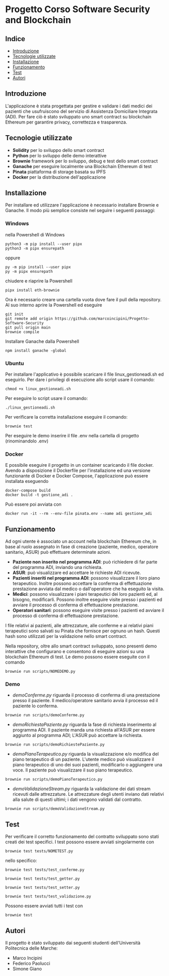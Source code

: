 # Progetto Corso Software Security and Blockchain

## Indice
- [Introduzione](#intro)
- [Tecnologie utilizzate](#tech)
- [Installazione](#install)
- [Funzionamento](#usage)
- [Test](#test)
- [Autori](#autors)

<a name="intro"></a>
## Introduzione
L'applicazione è stata progettata per gestire e validare i dati medici dei pazienti che usufruiscono del servizio di Assistenza Domiciliare Integrata (ADI).
Per fare ciò è stato sviluppato uno smart contract su blockchain Ethereum per garantire privacy, correttezza e trasparenza.

<a name="tech"></a>
## Tecnologie utilizzate
* **Solidity** per lo sviluppo dello smart contract
* **Python** per lo sviluppo delle demo interattive
* **Brownie** framework per lo sviluppo, debug e test dello smart contract
* **Ganache** per eseguire localmente una Blockchain Ethereum di test
* **Pinata** piattaforma di storage basata su IPFS
* **Docker** per la distribuzione dell'applicazione

<a name="install"></a>
## Installazione
Per installare ed utilizzare l'applicazione è necessario installare Brownie e Ganache. Il modo più semplice consiste nel seguire i seguenti passaggi:
### Windows
nella Powershell di Windows
```
python3 -m pip install --user pipx 
python3 -m pipx ensurepath 
```
oppure
```
py -m pip install --user pipx 
py -m pipx ensurepath 
```

chiudere e riaprire la Powershell

```
pipx install eth-brownie
```

Ora è necessario creare una cartella vuota dove fare il pull della repository.
Al suo interno aprire la Powershell ed eseguire
```
git init 
git remote add origin https://github.com/marcoincipini/Progetto-Software-Security 
git pull origin main
brownie compile
```

Installare Ganache dalla Powershell
```
npm install ganache -global
```
### Ubuntu
Per installare l'applicativo è possibile scaricare il file linux_gestioneadi.sh ed eseguirlo. Per dare i privilegi di esecuzione allo script usare il comando:
```
chmod +x linux_gestioneadi.sh
```

Per eseguire lo script usare il comando:
```
./linux_gestioneadi.sh
```

Per verificare la corretta installazione eseguire il comando:
```
brownie test
```

Per eseguire le demo inserire il file .env nella cartella di progetto (rinominandolo .env)
### Docker
E possibile eseguire il progetto in un container scaricando il file docker.
Avendo a disposizione il Dockerfile per l'installazione ed una versione funzionante di Docker e Docker Compose, l'applicazione può essere installata eseguendo
```
docker-compose build
docker build -t gestione_adi .
```
Può essere poi avviata con
```
docker run -it --rm --env-file pinata.env --name adi gestione_adi
```
<a name="usage"></a>
## Funzionamento
Ad ogni utente è associato un account nella blockchain Ethereum che, in base al ruolo assegnato in fase di creazione (paziente, medico, operatore sanitario, ASUR) può effettuare determinate azioni.
* **Paziente non inserito nel programma ADI**: può richiedere di far parte del programma ADI, inviando una richiesta.
* **ASUR**: può visualizzare ed accettare le richieste ADI ricevute.
* **Pazienti inseriti nel programma ADI**: possono visualizzare il loro piano terapeutico. Inoltre possono accettare la conferma di effettuazione prestazione avviata dal medico o dall'operatore che ha eseguito la visita.
* **Medici**: possono visualizzare i piani terapeutici dei loro pazienti ed, al bisogno, modificarli. Possono inoltre eseguire visite presso i pazienti ed avviare il processo di conferma di effettuazione prestazione.
* **Operatori sanitari**: possono eseguire visite presso i pazienti ed avviare il processo di conferma di effettuazione prestazione.

I file relativi ai pazienti, alle attrezzature, alle conferme e ai relativi piani terapeutici sono salvati su Pinata che fornisce per ognuno un hash. Questi hash sono utilizzati per la validazione nello smart contract. 

Nella repository, oltre allo smart contract sviluppato, sono presenti demo interattive che configurano e consentono di eseguire azioni su una blockchain Ethereum di test.
Le demo possono essere eseguite con il comando
```
brownie run scripts/NOMEDEMO.py
```

### Demo
* *demoConferme.py* riguarda il processo di conferma di una prestazione presso il paziente. 
Il medico/operatore sanitario avvia il processo ed il paziente lo conferma.
```
brownie run scripts/demoConferme.py
```

* *demoRichiestaPaziente.py* riguarda la fase di richiesta inserimento al programma ADI. 
Il paziente manda una richiesta all'ASUR per essere aggiunto al programma ADI; L'ASUR può accettare la richiesta.
```
brownie run scripts/demoRichiestePaziente.py
```

* *demoPianoTerapeutico.py* riguarda la visualizzazione e/o modifica del piano terapeutico di un paziente.
L'utente medico può visualizzare il piano terapeutico di uno dei suoi pazienti, modificarlo o aggiungere una voce. Il paziente può visualizzare il suo piano terapeutico.
```
brownie run scripts/demoPianoTerapeutico.py
```

* *demoValidazioneStream.py* riguarda la validazione dei dati stream ricevuti dalle attrezzature.
Le attrezzature degli utenti inviano dati relativi alla salute di questi ultimi; i dati vengono validati dal contratto.
```
brownie run scripts/demoValidazioneStream.py
```

<a name="test"></a>
## Test
Per verificare il corretto funzionamento del contratto sviluppato sono stati creati dei test specifici.
I test possono essere avviati singolarmente con
```
brownie test tests/NOMETEST.py
```
nello specifico:
```
brownie test tests/test_conferme.py
```
```
brownie test tests/test_getter.py
```
```
brownie test tests/test_setter.py
```
```
brownie test tests/test_validazione.py
```

Possono essere avviati tutti i test con
```
brownie test
```

<a name="autors"></a>
## Autori
Il progetto è stato sviluppato dai seguenti studenti dell'Università Politecnica delle Marche:
* Marco Incipini
* Federico Paolucci
* Simone Giano
